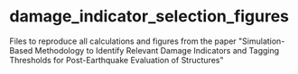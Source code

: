# damage_indicator_selection_figures
 Files to reproduce all calculations and figures from the paper "Simulation-Based Methodology to Identify Relevant Damage Indicators and Tagging Thresholds for Post-Earthquake Evaluation of Structures"
